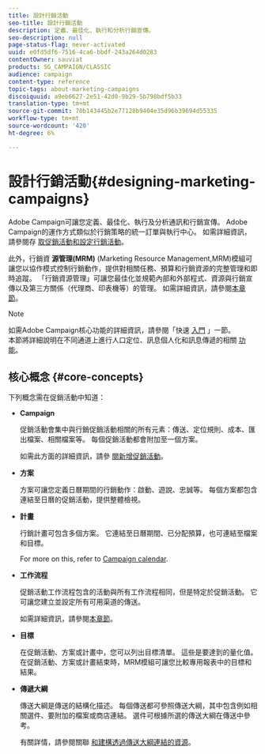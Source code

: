 ```yaml
---
title: 設計行銷活動
seo-title: 設計行銷活動
description: 定義、最佳化、執行和分析行銷宣傳。
seo-description: null
page-status-flag: never-activated
uuid: e0fd5df6-7516-4ca6-bbdf-243a264d0283
contentOwner: sauviat
products: SG_CAMPAIGN/CLASSIC
audience: campaign
content-type: reference
topic-tags: about-marketing-campaigns
discoiquuid: a9eb6627-2e51-42d0-9b29-5b798bdf5b33
translation-type: tm+mt
source-git-commit: 70b143445b2e77128b9404e35d96b39694d55335
workflow-type: tm+mt
source-wordcount: '420'
ht-degree: 6%

---
```



# 設計行銷活動{#designing-marketing-campaigns}

Adobe Campaign可讓您定義、最佳化、執行及分析通訊和行銷宣傳。 Adobe Campaign的運作方式類似於行銷策略的統一訂單與執行中心。 如需詳細資訊，請參閱存 [取促銷活動](../../campaign/using/accessing-campaigns.md)[和設定行銷活動](../../campaign/using/setting-up-marketing-campaigns.md)。

此外，行銷資 **源管理(MRM)** (Marketing Resource Management,MRM)模組可讓您以協作模式控制行銷動作，提供對相關任務、預算和行銷資源的完整管理和即時追蹤。 「行銷資源管理」可讓您最佳化並規範內部和外部程式、資源與行銷宣傳以及第三方關係（代理商、印表機等）的管理。 如需詳細資訊，請參閱[本章節](../../campaign/using/about-marketing-resource-management.md)。

>[!NOTE]
>
>如需Adobe Campaign核心功能的詳細資訊，請參閱「快速 [入門](../../platform/using/about-adobe-campaign-classic.md) 」一節。\
>本節將詳細說明在不同通道上進行人口定位、訊息個人化和訊息傳遞的相關 [功能](../../delivery/using/steps-about-delivery-creation-steps.md)。

## 核心概念 {#core-concepts}

下列概念需在促銷活動中知道：

* **Campaign**

   促銷活動會集中與行銷促銷活動相關的所有元素：傳送、定位規則、成本、匯出檔案、相關檔案等。 每個促銷活動都會附加至一個方案。

   如需此方面的詳細資訊，請參 [閱新增促銷活動](../../campaign/using/setting-up-marketing-campaigns.md#adding-a-campaign)。

* **方案**

   方案可讓您定義日曆期間的行銷動作：啟動、遊說、忠誠等。 每個方案都包含連結至日曆的促銷活動，提供整體檢視。

* **計畫**

   行銷計畫可包含多個方案。 它連結至日曆期間、已分配預算，也可連結至檔案和目標。

   For more on this, refer to [Campaign calendar](../../campaign/using/accessing-marketing-campaigns.md#campaign-calendar).

* **工作流程**

   促銷活動工作流程包含的活動與所有工作流程相同，但是特定於促銷活動。 它可讓您建立並設定所有可用渠道的傳送。

   如需詳細資訊，請參閱[本章節](../../campaign/using/marketing-campaign-deliveries.md#building-the-main-target-in-a-workflow)。

* **目標**

   在促銷活動、方案或計畫中，您可以列出目標清單。 這些是要達到的量化值。 在促銷活動、方案或計畫結束時，MRM模組可讓您比較專用報表中的目標和結果。

* **傳遞大綱**

   傳送大綱是傳送的結構化描述。 每個傳送都可參照傳送大綱，其中包含例如相關選件、要附加的檔案或商店連結。 選件可根據所選的傳送大綱在傳送中參考。

   有關詳情，請參閱關聯 [和建構透過傳送大綱連結的資源](../../campaign/using/marketing-campaign-deliveries.md#associating-and-structuring-resources-linked-via-a-delivery-outline)。

